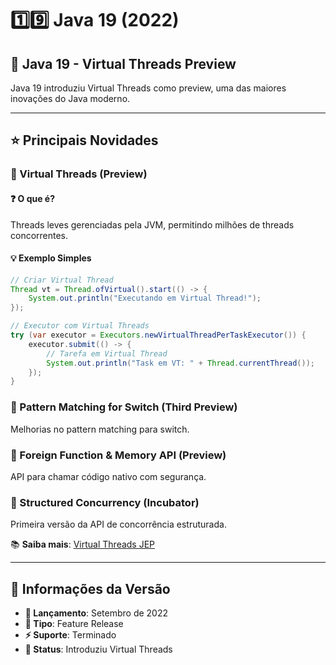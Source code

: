 # 1️⃣9️⃣ Java 19 (2022)

## 🚀 Java 19 - Virtual Threads Preview

Java 19 introduziu Virtual Threads como preview, uma das maiores inovações do Java moderno.

---

## ⭐ Principais Novidades

### 🔹 Virtual Threads (Preview)

#### ❓ O que é?
Threads leves gerenciadas pela JVM, permitindo milhões de threads concorrentes.

#### 💡 Exemplo Simples
```java
// Criar Virtual Thread
Thread vt = Thread.ofVirtual().start(() -> {
    System.out.println("Executando em Virtual Thread!");
});

// Executor com Virtual Threads
try (var executor = Executors.newVirtualThreadPerTaskExecutor()) {
    executor.submit(() -> {
        // Tarefa em Virtual Thread
        System.out.println("Task em VT: " + Thread.currentThread());
    });
}
```

### 🔹 Pattern Matching for Switch (Third Preview)

Melhorias no pattern matching para switch.

### 🔹 Foreign Function & Memory API (Preview)

API para chamar código nativo com segurança.

### 🔹 Structured Concurrency (Incubator)

Primeira versão da API de concorrência estruturada.

📚 **Saiba mais**: [Virtual Threads JEP](https://openjdk.org/jeps/425)

---

## 📅 Informações da Versão

- **📅 Lançamento**: Setembro de 2022
- **🔧 Tipo**: Feature Release
- **⚡ Suporte**: Terminado
- **🎯 Status**: Introduziu Virtual Threads 